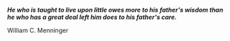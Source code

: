 _**He who is taught to live upon little owes more to his father's wisdom than he who has a great deal left him does to his father's care.**_

William C. Menninger